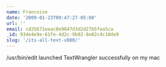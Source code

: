 ```yaml
---
name: Francoise
date: '2009-01-23T09:47:27-05:00'
url: ''
email: cd25671eeac8e9847d3d2d27b5fea5ca
_id: 934e4e9e-61fe-4d2c-9b82-8e82c4c184e9
slug: '/its-all-text-v080/'
---
```


/usr/bin/edit launched TextWrangler successfully on my mac
